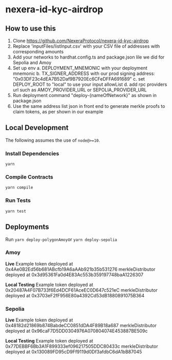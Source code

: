 # nexera-id-kyc-airdrop

## How to use this

1. Clone <https://github.com/NexeraProtocol/nexera-id-kyc-airdrop>
2. Replace 'inputFiles/listInput.csv' with your CSV file of addresses with corresponding amounts
3. Add your networks to hardhat.config.ts and package.json lile we did for Sepolia and Amoy
4. Set up env
  a. DEPLOYMENT_MNEMONIC with your deployment mnemonic
  b. TX_SIGNER_ADDRESS with our prod signing address: "0x03DF23c4dEA7B52Daf9B7920Ec6CFeDFFA691689"
  c. set DEPLOY_ROOT to "local" to use your input allowList
  d. add rpc providers url such as AMOY_PROVIDER_URL or SEPOLIA_PROVIDER_URL
5. Run deployment command "deploy-{nameOfNetwork}" as shown in package.json
6. Use the same address list json in front end to generate merkle proofs to claim tokens, as per shown in our example

## Local Development

The following assumes the use of `node@>=10`.

### Install Dependencies

`yarn`

### Compile Contracts

`yarn compile`

### Run Tests

`yarn test`

## Deployments

Run `yarn deploy-polygonAmoy`or `yarn deploy-sepolia`

### Amoy

**Live**
Example token deployed at 0x4Ae0B2Ed56b681ABcfb19A6aAAb921b35b531276
merkleDistributor deployed at 0x3d95361Fa0d4E83Ac553b359197748baA1226307

**Local Testing**
Example token deployed at 0x20487A4F07B733f6Ed4DCF61AceEC0D647c521eC
merkleDistributor deployed at 0x3703eF2fF956E80a4392Cd53dB1880891075B364

### Sepolia

**Live**
Example token deployed at 0x48182d21869b874BabdeCC0851dDA4F89B18a687
merkleDistributor deployed at 0x96caF7D5DD0304976A070804074E453887BE509c

**Local Testing**
Example token deployed at 0x77DEBBF6Bb3A1F899333ef096217505DDC80433c
merkleDistributor deployed at 0x130089FD95cD9Ff9119d0Df3afdbC6dA1bB87045
